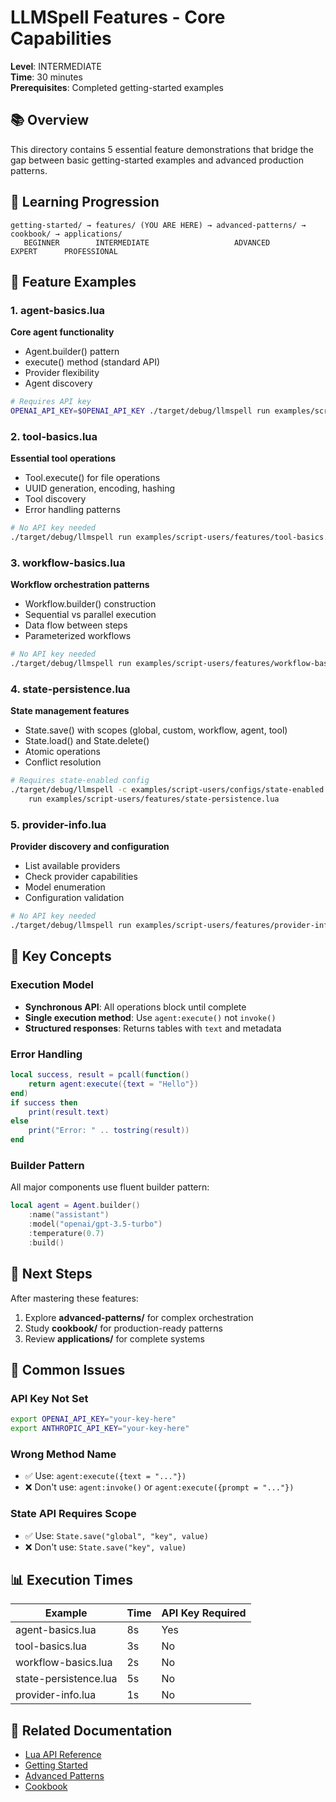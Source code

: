 # LLMSpell Features - Core Capabilities

**Level**: INTERMEDIATE  
**Time**: 30 minutes  
**Prerequisites**: Completed getting-started examples

## 📚 Overview

This directory contains 5 essential feature demonstrations that bridge the gap between basic getting-started examples and advanced production patterns.

## 🎯 Learning Progression

```
getting-started/ → features/ (YOU ARE HERE) → advanced-patterns/ → cookbook/ → applications/
   BEGINNER        INTERMEDIATE                   ADVANCED          EXPERT      PROFESSIONAL
```

## 📖 Feature Examples

### 1. agent-basics.lua
**Core agent functionality**
- Agent.builder() pattern
- execute() method (standard API)
- Provider flexibility
- Agent discovery

```bash
# Requires API key
OPENAI_API_KEY=$OPENAI_API_KEY ./target/debug/llmspell run examples/script-users/features/agent-basics.lua
```

### 2. tool-basics.lua
**Essential tool operations**
- Tool.execute() for file operations
- UUID generation, encoding, hashing
- Tool discovery
- Error handling patterns

```bash
# No API key needed
./target/debug/llmspell run examples/script-users/features/tool-basics.lua
```

### 3. workflow-basics.lua
**Workflow orchestration patterns**
- Workflow.builder() construction
- Sequential vs parallel execution
- Data flow between steps
- Parameterized workflows

```bash
# No API key needed
./target/debug/llmspell run examples/script-users/features/workflow-basics.lua
```

### 4. state-persistence.lua
**State management features**
- State.save() with scopes (global, custom, workflow, agent, tool)
- State.load() and State.delete()
- Atomic operations
- Conflict resolution

```bash
# Requires state-enabled config
./target/debug/llmspell -c examples/script-users/configs/state-enabled.toml \
    run examples/script-users/features/state-persistence.lua
```

### 5. provider-info.lua
**Provider discovery and configuration**
- List available providers
- Check provider capabilities
- Model enumeration
- Configuration validation

```bash
# No API key needed
./target/debug/llmspell run examples/script-users/features/provider-info.lua
```

## 🔑 Key Concepts

### Execution Model
- **Synchronous API**: All operations block until complete
- **Single execution method**: Use `agent:execute()` not `invoke()`
- **Structured responses**: Returns tables with `text` and metadata

### Error Handling
```lua
local success, result = pcall(function()
    return agent:execute({text = "Hello"})
end)
if success then
    print(result.text)
else
    print("Error: " .. tostring(result))
end
```

### Builder Pattern
All major components use fluent builder pattern:
```lua
local agent = Agent.builder()
    :name("assistant")
    :model("openai/gpt-3.5-turbo")
    :temperature(0.7)
    :build()
```

## 🚀 Next Steps

After mastering these features:
1. Explore **advanced-patterns/** for complex orchestration
2. Study **cookbook/** for production-ready patterns
3. Review **applications/** for complete systems

## 📝 Common Issues

### API Key Not Set
```bash
export OPENAI_API_KEY="your-key-here"
export ANTHROPIC_API_KEY="your-key-here"
```

### Wrong Method Name
- ✅ Use: `agent:execute({text = "..."})`
- ❌ Don't use: `agent:invoke()` or `agent:execute({prompt = "..."})`

### State API Requires Scope
- ✅ Use: `State.save("global", "key", value)`
- ❌ Don't use: `State.save("key", value)`

## 📊 Execution Times

| Example | Time | API Key Required |
|---------|------|-----------------|
| agent-basics.lua | 8s | Yes |
| tool-basics.lua | 3s | No |
| workflow-basics.lua | 2s | No |
| state-persistence.lua | 5s | No |
| provider-info.lua | 1s | No |

## 🔗 Related Documentation

- [Lua API Reference](../../../docs/user-guide/api/lua/README.md)
- [Getting Started](../getting-started/README.md)
- [Advanced Patterns](../advanced-patterns/README.md)
- [Cookbook](../cookbook/README.md)